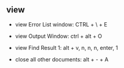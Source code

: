 ## view

* view Error List window: CTRL + \ + E
* view Output Window: ctrl + alt + O
* view Find Result 1: alt + v, n, n, n, enter, 1

* close all other documents: alt + - + A
